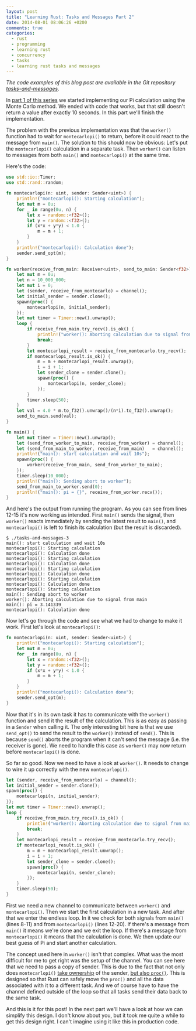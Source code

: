 ```yaml
---
layout: post
title: "Learning Rust: Tasks and Messages Part 2"
date: 2014-08-01 08:06:26 +0200
comments: true
categories:
  - rust
  - programming
  - learning rust
  - concurrency
  - tasks
  - learning rust tasks and messages
---
```


*The code examples of this blog post are available in the Git
 repository
 [tasks-and-messages](http://github.com/ujh/tasks-and-messages).*

In
[part 1 of this series](/2014/07/28/learning-rust-tasks-and-messages-part-1/)
we started implementing our Pi calculation using the Monte Carlo
method. We ended with code that works, but that still doesn't return a
value after exactly 10 seconds. In this part we'll finish the implementation.

The problem with the previous implementation was that the `worker()`
function had to wait for `montecarlopi()` to return, before it could
react to the message from `main()`. The solution to this should now be
obvious: Let's put the `montecarlopi()` calculation in a separate
task. Then `worker()` can listen to messages from both `main()` and
`montecarlopi()` at the same time.

Here's the code:

``` rust tasks-and-messages-3.rs
use std::io::Timer;
use std::rand::random;

fn montecarlopi(n: uint, sender: Sender<uint>) {
    println!("montecarlopi(): Starting calculation");
    let mut m = 0u;
    for _ in range(0u, n) {
        let x = random::<f32>();
        let y = random::<f32>();
        if (x*x + y*y) < 1.0 {
            m = m + 1;
        }
    }
    println!("montecarlopi(): Calculation done");
    sender.send_opt(m);
}

fn worker(receive_from_main: Receiver<uint>, send_to_main: Sender<f32>) {
    let mut m = 0u;
    let n = 10_000_000;
    let mut i = 0;
    let (sender, receive_from_montecarlo) = channel();
    let initial_sender = sender.clone();
    spawn(proc() {
        montecarlopi(n, initial_sender);
    });
    let mut timer = Timer::new().unwrap();
    loop {
        if receive_from_main.try_recv().is_ok() {
            println!("worker(): Aborting calculation due to signal from main");
            break;
        }
        let montecarlopi_result = receive_from_montecarlo.try_recv();
        if montecarlopi_result.is_ok() {
            m = m + montecarlopi_result.unwrap();
            i = i + 1;
            let sender_clone = sender.clone();
            spawn(proc() {
                montecarlopi(n, sender_clone);
            });
        }
        timer.sleep(50);
    }
    let val = 4.0 * m.to_f32().unwrap()/(n*i).to_f32().unwrap();
    send_to_main.send(val);
}

fn main() {
    let mut timer = Timer::new().unwrap();
    let (send_from_worker_to_main, receive_from_worker) = channel();
    let (send_from_main_to_worker, receive_from_main)   = channel();
    println!("main(): start calculation and wait 10s");
    spawn(proc() {
        worker(receive_from_main, send_from_worker_to_main);
    });
    timer.sleep(10_000);
    println!("main(): Sending abort to worker");
    send_from_main_to_worker.send(0);
    println!("main(): pi = {}", receive_from_worker.recv());
}
```

And here's the output from running the program. As you can see from
lines 12-15 it's now working as intended. First `main()` sends the
signal, then `worker()` reacts immediately by sending the latest result to
`main()`, and `montecarlopi()` is left to finish its calculation (but
the result is discarded).

``` plain
$ ./tasks-and-messages-3
main(): start calculation and wait 10s
montecarlopi(): Starting calculation
montecarlopi(): Calculation done
montecarlopi(): Starting calculation
montecarlopi(): Calculation done
montecarlopi(): Starting calculation
montecarlopi(): Calculation done
montecarlopi(): Starting calculation
montecarlopi(): Calculation done
montecarlopi(): Starting calculation
main(): Sending abort to worker
worker(): Aborting calculation due to signal from main
main(): pi = 3.141339
montecarlopi(): Calculation done
```

Now let's go through the code and see what we had to change to make it
work. First let's look at `montecarlopi()`:

``` rust
fn montecarlopi(n: uint, sender: Sender<uint>) {
    println!("montecarlopi(): Starting calculation");
    let mut m = 0u;
    for _ in range(0u, n) {
        let x = random::<f32>();
        let y = random::<f32>();
        if (x*x + y*y) < 1.0 {
            m = m + 1;
        }
    }
    println!("montecarlopi(): Calculation done");
    sender.send_opt(m);
}
```

Now that it's in its own task it has to communicate with the
`worker()` function and send it the result of the calculation. This is
as easy as passing in a `Sender` when calling it. The only interesting
bit here is that we use `send_opt()` to send the result to the
`worker()` instead of `send()`. This is because `send()` aborts the
program when it can't send the message (i.e. the receiver is gone). We
need to handle this case as `worker()` may now return before
`montecarlopi()` is done.

So far so good. Now we need to have a look at `worker()`. It needs to
change to wire it up correctly with the new `montecarlopi()`.

``` rust
let (sender, receive_from_montecarlo) = channel();
let initial_sender = sender.clone();
spawn(proc() {
    montecarlopi(n, initial_sender);
});
let mut timer = Timer::new().unwrap();
loop {
    if receive_from_main.try_recv().is_ok() {
        println!("worker(): Aborting calculation due to signal from main");
        break;
    }
    let montecarlopi_result = receive_from_montecarlo.try_recv();
    if montecarlopi_result.is_ok() {
        m = m + montecarlopi_result.unwrap();
        i = i + 1;
        let sender_clone = sender.clone();
        spawn(proc() {
            montecarlopi(n, sender_clone);
        });
    }
    timer.sleep(50);
}
```

First we need a new channel to communicate between `worker()` and
`montecarlopi()`. Then we start the first calculation in a new task.
And after that we enter the endless loop. In it we check for both
signals from `main()` (lines 8-11) and from `montecarlopi()` (lines
12-20). If there's a message from `main()` it means we're done and we
exit the loop. If there's a message from `montecarlopi()` it means
that the calculation is done. We then update our best guess of Pi and
start another calculation.

The concept used here in `worker()` isn't that complex. What was the
most difficult for me to get right was the setup of the channel. You
can see here that we need to pass a copy of sender. This is due to the
fact that not only does `montecarlopi()`
[take ownership](http://rustbyexample.com/move.html) of the sender,
[but also `proc()`](http://doc.rust-lang.org/tutorial.html#owned-closures).
This is designed so that Rust can safely move the `proc()` and all the
data associated with it to a different task. And we of course have to
have the channel defined outside of the loop so  that all tasks send
their data back to the same task.

And this is it for this post! In the next part we'll have a look at
how we can simplify this design. I don't know about you, but it took
me quite a while to get this design right. I can't imagine using it
like this in production code.
